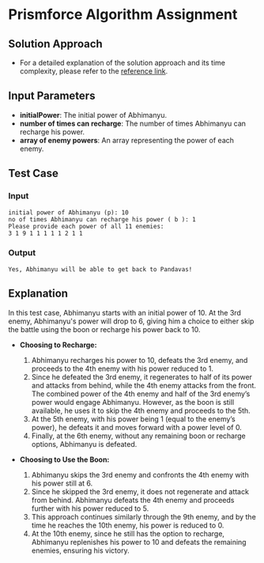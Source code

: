 # Prismforce Algorithm Assignment

## Solution Approach

-   For a detailed explanation of the solution approach and its time complexity, please refer to the [reference link](https://github.com/Soham56/Prismforce-algorithm-assignment/blob/main/Solution%20Approach.pdf).

## Input Parameters

-   **initialPower**: The initial power of Abhimanyu.
-   **number of times can recharge**: The number of times Abhimanyu can recharge his power.
-   **array of enemy powers**: An array representing the power of each enemy.

## Test Case

### Input

```plaintext
initial power of Abhimanyu (p): 10
no of times Abhimanyu can recharge his power ( b ): 1
Please provide each power of all 11 enemies:
3 1 9 1 1 1 1 1 2 1 1
```

### Output

```plaintext
Yes, Abhimanyu will be able to get back to Pandavas!
```

## Explanation

In this test case, Abhimanyu starts with an initial power of 10. At the 3rd enemy, Abhimanyu's power will drop to 6, giving him a choice to either skip the battle using the boon or recharge his power back to 10.

-   **Choosing to Recharge:**

    1. Abhimanyu recharges his power to 10, defeats the 3rd enemy, and proceeds to the 4th enemy with his power reduced to 1.
    2. Since he defeated the 3rd enemy, it regenerates to half of its power and attacks from behind, while the 4th enemy attacks from the front. The combined power of the 4th enemy and half of the 3rd enemy’s power would engage Abhimanyu. However, as the boon is still available, he uses it to skip the 4th enemy and proceeds to the 5th.
    3. At the 5th enemy, with his power being 1 (equal to the enemy’s power), he defeats it and moves forward with a power level of 0.
    4. Finally, at the 6th enemy, without any remaining boon or recharge options, Abhimanyu is defeated.

-   **Choosing to Use the Boon:**
    1. Abhimanyu skips the 3rd enemy and confronts the 4th enemy with his power still at 6.
    2. Since he skipped the 3rd enemy, it does not regenerate and attack from behind. Abhimanyu defeats the 4th enemy and proceeds further with his power reduced to 5.
    3. This approach continues similarly through the 9th enemy, and by the time he reaches the 10th enemy, his power is reduced to 0.
    4. At the 10th enemy, since he still has the option to recharge, Abhimanyu replenishes his power to 10 and defeats the remaining enemies, ensuring his victory.
